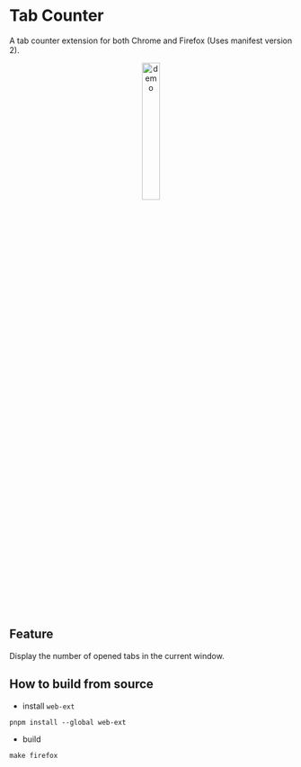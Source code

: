 # Tab Counter

A tab counter extension for both Chrome and Firefox (Uses manifest version 2).

<div align="center">
<img src="https://github.com/user-attachments/assets/f50058bf-80ba-4e68-9049-e1f18e97b7e5" alt="demo" style="height:25%; width:25%;" />
</div>


## Feature

Display the number of opened tabs in the current window.

## How to build from source

- install `web-ext`
```
pnpm install --global web-ext
```

- build
```
make firefox
```
